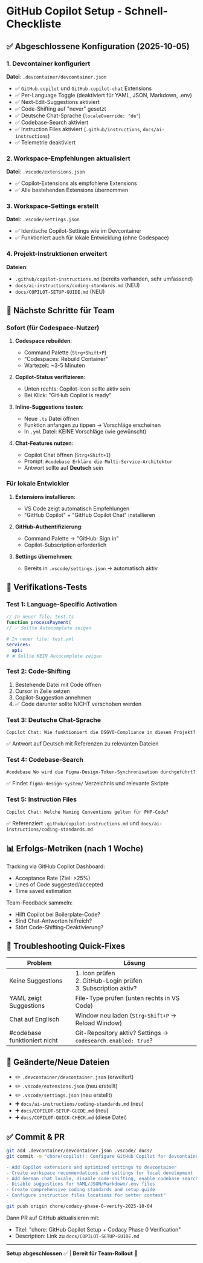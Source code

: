 # GitHub Copilot Setup - Schnell-Checkliste

## ✅ Abgeschlossene Konfiguration (2025-10-05)

### 1. Devcontainer konfiguriert

**Datei**: `.devcontainer/devcontainer.json`

- ✅ `GitHub.copilot` und `GitHub.copilot-chat` Extensions
- ✅ Per-Language Toggle (deaktiviert für YAML, JSON, Markdown, .env)
- ✅ Next-Edit-Suggestions aktiviert
- ✅ Code-Shifting auf "never" gesetzt
- ✅ Deutsche Chat-Sprache (`localeOverride: "de"`)
- ✅ Codebase-Search aktiviert
- ✅ Instruction Files aktiviert (`.github/instructions`, `docs/ai-instructions`)
- ✅ Telemetrie deaktiviert

### 2. Workspace-Empfehlungen aktualisiert

**Datei**: `.vscode/extensions.json`

- ✅ Copilot-Extensions als empfohlene Extensions
- ✅ Alle bestehenden Extensions übernommen

### 3. Workspace-Settings erstellt

**Datei**: `.vscode/settings.json`

- ✅ Identische Copilot-Settings wie im Devcontainer
- ✅ Funktioniert auch für lokale Entwicklung (ohne Codespace)

### 4. Projekt-Instruktionen erweitert

**Dateien**:

- `.github/copilot-instructions.md` (bereits vorhanden, sehr umfassend)
- `docs/ai-instructions/coding-standards.md` (NEU)
- `docs/COPILOT-SETUP-GUIDE.md` (NEU)

## 🚀 Nächste Schritte für Team

### Sofort (für Codespace-Nutzer)

1. **Codespace rebuilden**:
   - Command Palette (`Strg+Shift+P`)
   - "Codespaces: Rebuild Container"
   - Wartezeit: ~3-5 Minuten

2. **Copilot-Status verifizieren**:
   - Unten rechts: Copilot-Icon sollte aktiv sein
   - Bei Klick: "GitHub Copilot is ready"

3. **Inline-Suggestions testen**:
   - Neue `.ts` Datei öffnen
   - Funktion anfangen zu tippen → Vorschläge erscheinen
   - In `.yml` Datei: KEINE Vorschläge (wie gewünscht)

4. **Chat-Features nutzen**:
   - Copilot Chat öffnen (`Strg+Shift+I`)
   - Prompt: `#codebase Erkläre die Multi-Service-Architektur`
   - Antwort sollte auf **Deutsch** sein

### Für lokale Entwickler

1. **Extensions installieren**:
   - VS Code zeigt automatisch Empfehlungen
   - "GitHub Copilot" + "GitHub Copilot Chat" installieren

2. **GitHub-Authentifizierung**:
   - Command Palette → "GitHub: Sign in"
   - Copilot-Subscription erforderlich

3. **Settings übernehmen**:
   - Bereits in `.vscode/settings.json` → automatisch aktiv

## 🧪 Verifikations-Tests

### Test 1: Language-Specific Activation

```typescript
// In neuer file: test.ts
function processPayment(
// ✅ Sollte Autocomplete zeigen
```

```yaml
# In neuer file: test.yml
services:
  api:
# ❌ Sollte KEIN Autocomplete zeigen
```

### Test 2: Code-Shifting

1. Bestehende Datei mit Code öffnen
2. Cursor in Zeile setzen
3. Copilot-Suggestion annehmen
4. ✅ Code darunter sollte NICHT verschoben werden

### Test 3: Deutsche Chat-Sprache

```
Copilot Chat: Wie funktioniert die DSGVO-Compliance in diesem Projekt?
```

✅ Antwort auf Deutsch mit Referenzen zu relevanten Dateien

### Test 4: Codebase-Search

```
#codebase Wo wird die Figma-Design-Token-Synchronisation durchgeführt?
```

✅ Findet `figma-design-system/` Verzeichnis und relevante Skripte

### Test 5: Instruction Files

```
Copilot Chat: Welche Naming Conventions gelten für PHP-Code?
```

✅ Referenziert `.github/copilot-instructions.md` und `docs/ai-instructions/coding-standards.md`

## 📊 Erfolgs-Metriken (nach 1 Woche)

Tracking via GitHub Copilot Dashboard:

- Acceptance Rate (Ziel: >25%)
- Lines of Code suggested/accepted
- Time saved estimation

Team-Feedback sammeln:

- Hilft Copilot bei Boilerplate-Code?
- Sind Chat-Antworten hilfreich?
- Stört Code-Shifting-Deaktivierung?

## 🔧 Troubleshooting Quick-Fixes

| Problem | Lösung |
|---------|--------|
| Keine Suggestions | 1. Icon prüfen<br>2. GitHub-Login prüfen<br>3. Subscription aktiv? |
| YAML zeigt Suggestions | File-Type prüfen (unten rechts in VS Code) |
| Chat auf Englisch | Window neu laden (`Strg+Shift+P` → Reload Window) |
| #codebase funktioniert nicht | Git-Repository aktiv? Settings → `codesearch.enabled: true`? |

## 📁 Geänderte/Neue Dateien

- ✏️ `.devcontainer/devcontainer.json` (erweitert)
- ✏️ `.vscode/extensions.json` (neu erstellt)
- ✏️ `.vscode/settings.json` (neu erstellt)
- ➕ `docs/ai-instructions/coding-standards.md` (neu)
- ➕ `docs/COPILOT-SETUP-GUIDE.md` (neu)
- ➕ `docs/COPILOT-QUICK-CHECK.md` (diese Datei)

## ✅ Commit & PR

```bash
git add .devcontainer/devcontainer.json .vscode/ docs/
git commit -m "chore(copilot): Configure GitHub Copilot for devcontainer and workspace

- Add Copilot extensions and optimized settings to devcontainer
- Create workspace recommendations and settings for local development
- Add German chat locale, disable code-shifting, enable codebase search
- Disable suggestions for YAML/JSON/Markdown/.env files
- Create comprehensive coding standards and setup guide
- Configure instruction files locations for better context"

git push origin chore/codacy-phase-0-verify-2025-10-04
```

Dann PR auf GitHub aktualisieren mit:

- Titel: "chore: GitHub Copilot Setup + Codacy Phase 0 Verification"
- Description: Link zu `docs/COPILOT-SETUP-GUIDE.md`

---

**Setup abgeschlossen** ✅ | **Bereit für Team-Rollout** 🚀
